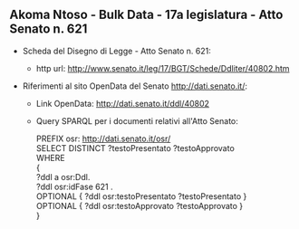 ## Akoma Ntoso - Bulk Data - 17a legislatura - Atto Senato n. 621 ##

* Scheda del Disegno di Legge - Atto Senato n. 621:
	* http url: http://www.senato.it/leg/17/BGT/Schede/Ddliter/40802.htm

* Riferimenti al sito OpenData del Senato http://dati.senato.it/:
	* Link OpenData: http://dati.senato.it/ddl/40802
	* Query SPARQL per i documenti relativi all'Atto Senato:

        PREFIX osr: <http://dati.senato.it/osr/>  
		SELECT DISTINCT ?testoPresentato ?testoApprovato  
		WHERE  
		{  
		    ?ddl a osr:Ddl.  
		    ?ddl osr:idFase 621 .  
		    OPTIONAL { ?ddl osr:testoPresentato ?testoPresentato }  
		    OPTIONAL { ?ddl osr:testoApprovato ?testoApprovato }  
		}
		
